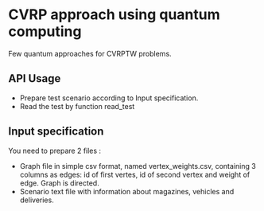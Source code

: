 # CVRP approach using quantum computing

Few quantum approaches for CVRPTW problems.

## API Usage

* Prepare test scenario according to Input specification.
* Read the test by function read_test

## Input specification

You need to prepare 2 files :

* Graph file in simple csv format, named vertex_weights.csv, containing 3 columns as edges: id of first vertes, id of second vertex and weight of edge. Graph is directed.
* Scenario text file with information about magazines, vehicles and deliveries. 

